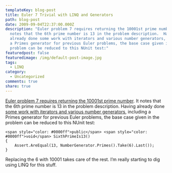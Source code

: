 ```yaml
---
templateKey: blog-post
title: Euler 7 Trivial with LINQ and Generators
path: blog-post
date: 2009-09-04T22:37:00.000Z
description: "Euler problem 7 requires returning the 10001st prime number.  It
  notes that the 6th prime number is 13 in the problem description.  Having
  already done some work with iterators and various number generators, including
  a Primes generator for previous Euler problems, the base case given in the
  problem can be reduced to this NUnit test:"
featuredpost: false
featuredimage: /img/default-post-image.jpg
tags:
  - LINQ
category:
  - Uncategorized
comments: true
share: true
---
```

[Euler problem 7 requires returning the 10001st prime number](http://projecteuler.net/index.php?section=problems&id=7). It notes that the 6th prime number is 13 in the problem description. Having already done [some work with iterators and various number generators](/iterators-expressions-and-linq-for-euler), including a Primes generator for previous Euler problems, the base case given in the problem can be reduced to this NUnit test:

```
<span style="color: #0000ff">public</span> <span style="color: #0000ff">void</span> SixthPrimeIs13()
{
    Assert.AreEqual(13, NumberGenerator.Primes().Take(6).Last());
}
```

Replacing the 6 with 10001 takes care of the rest. I’m really starting to dig using LINQ for this stuff.